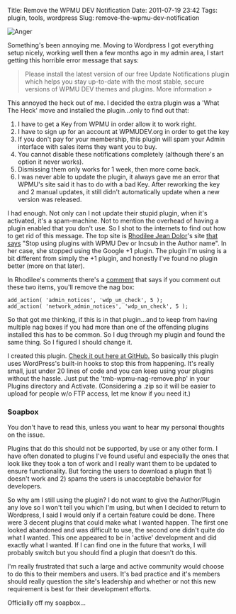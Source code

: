 Title: Remove the WPMU DEV Notification
Date: 2011-07-19 23:42
Tags: plugin, tools, wordpress
Slug: remove-the-wpmu-dev-notification

![Anger](http://blog.traeblain.com/wp-content/uploads/anger-annoyed.jpg)

Something's been annoying me. Moving to Wordpress I got everything setup nicely, working well then a few months ago in my admin area, I start getting this horrible error message that says:

> Please install the latest version of our free Update Notifications plugin which helps you stay up-to-date with the most stable, secure versions of WPMU DEV themes and plugins. More information »

This annoyed the heck out of me. I decided the extra plugin was a 'What The Heck' move and installed the plugin...only to find out that:

  1. I have to get a Key from WPMU in order allow it to work right.
  2. I have to sign up for an account at WPMUDEV.org in order to get the key
  3. If you don't pay for your membership, this plugin will spam your Admin interface with sales items they want you to buy.
  4. You cannot disable these notifications completely (although there's an option it never works).
  5. Dismissing them only works for 1 week, then more come back.
  6. I was never able to update the plugin, it always gave me an error that WPMU's site said it has to do with a bad Key. After reworking the key and 2 manual updates, it still didn't automatically update when a new version was released.

I had enough. Not only can I not update their stupid plugin, when it's activated, it's a spam-machine. Not to mention the overhead of having a plugin enabled that you don't use. So I shot to the internets to find out how to get rid of this message. The top site is [Rhodilee Jean Dolor](http://rhodilee.com)'s site [that says](http://rhodilee.com/how-to-remove-wpmu-dev-notification/) "Stop using plugins with WPMU Dev or Incsub in the Author name". In her case, she stopped using the Google +1 plugin. The plugin I'm using is a bit different from simply the +1 plugin, and honestly I've found no plugin better (more on that later).

In Rhodilee's comments there's a [comment](http://rhodilee.com/how-to-remove-wpmu-dev-notification/#comment-53071) that says if you comment out these two items, you'll remove the nag box:
    
    add_action( 'admin_notices', 'wdp_un_check', 5 );
    add_action( 'network_admin_notices', 'wdp_un_check', 5 );

So that got me thinking, if this is in that plugin...and to keep from having multiple nag boxes if you had more than one of the offending plugins installed this has to be common. So I dug through my plugin and found the same thing. So I figured I should change it.

I created this plugin. [Check it out here at GitHub.](https://gist.github.com/1094336) So basically this plugin uses WordPress's built-in hooks to stop this from happening. It's really small, just under 20 lines of code and you can keep using your plugins without the hassle. Just put the 'tmb-wpmu-nag-remove.php' in your Plugins directory and Activate. (Considering a .zip so it will be easier to upload for people w/o FTP access, let me know if you need it.)

### Soapbox

You don't have to read this, unless you want to hear my personal thoughts on the issue.

Plugins that do this should not be supported, by use or any other form. I have often donated to plugins I've found useful and especially the ones that look like they took a ton of work and I really want them to be updated to ensure functionality. But forcing the users to download a plugin that 1) doesn't work and 2) spams the users is unacceptable behavior for developers.

So why am I still using the plugin? I do not want to give the Author/Plugin any love so I won't tell you which I'm using, but when I decided to return to Wordpress, I said I would only if a certain feature could be done. There were 3 decent plugins that could make what I wanted happen. The first one looked abandoned and was difficult to use, the second one didn't quite do what I wanted. This one appeared to be in 'active' development and did exactly what I wanted.  If I can find one in the future that works, I will probably switch but you should find a plugin that doesn't do this.

I'm really frustrated that such a large and active community would choose to do this to their members and users. It's bad practice and it's members should really question the site's leadership and whether or not this new requirement is best for their development efforts.

Officially off my soapbox...